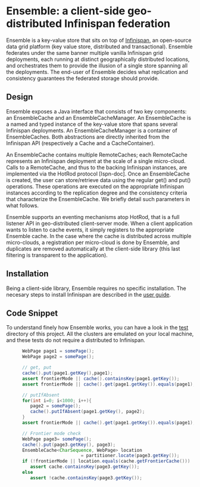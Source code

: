 # Ensemble: a client-side geo-distributed Infinispan federation

Ensemble is a key-value store that sits on top of [Infinispan](http://infinispan.org), 
an open-source data grid platform (key value store, distributed and transactional). 
Ensemble federates under the same banner multiple vanilla Infinispan grid deployments, 
each running at distinct geographically distributed locations, and orchestrates them to provide 
the illusion of a single store spanning all the deployments. 
The end-user of Ensemble decides what replication and consistency guarantees the federated storage should provide.

## Design

Ensemble exposes a Java interface that consists of two key components: an EnsembleCache and an EnsembleCacheManager. An EnsembleCache is a named and typed instance of the key-value store that spans several Infinispan deployments. An EnsembleCacheManager is a container of EnsembleCaches. Both abstractions are directly inherited from the Infinispan API (respectively a Cache and a CacheContainer).

An EnsembleCache contains multiple RemoteCaches; each RemoteCache represents an Infinispan deployment at the scale of a single micro-cloud. Calls to a RemoteCache, and thus to the backing Infinispan instances, are implemented via the HotRod protocol [Ispn-doc]. Once an EnsembleCache is created, the user can store/retrieve data using the regular get() and put() operations. These operations are executed on the appropriate Infinispan instances according to the replication degree and the consistency criteria that characterize the EnsembleCache. We briefly detail such parameters in what follows.

Ensemble supports an eventing mechanisms atop HotRod, that is a full listener API in geo-distributed client-server mode. When a client application wants to listen to cache events, it simply registers to the appropriate Ensemble cache. In the case where the cache is distributed across multiple micro-clouds, a registration per micro-cloud is done by Ensemble, and duplicates are removed automatically at the client-side library (this last filtering is transparent to the application).

## Installation

Being a client-side library, Ensemble requires no specific installation. The necesary steps to install Infinispan are described in the [user guide](http://infinispan.org/docs/8.0.x/user_guide/user_guide.html). 

## Code Snippet

To understand finely how Ensemble works, you can have a look in the [test](https://github.com/leads-project/Ensemble/tree/master/src/test/java/org/infinispan/ensemble/test) directory of this project. All the clusters are emulated on your local machine, and these tests do not require a distributed to Infinispan.

```java
      WebPage page1 = somePage();
      WebPage page2 = somePage();

      // get, put
      cache().put(page1.getKey(),page1);
      assert frontierMode || cache().containsKey(page1.getKey());
      assert frontierMode || cache().get(page1.getKey()).equals(page1);

      // putIfAbsent
      for(int i=0; i<1000; i++){
         page2 = somePage();
         cache().putIfAbsent(page1.getKey(), page2);
      }
      assert frontierMode || cache().get(page1.getKey()).equals(page1);

      // Frontier mode check
      WebPage page3= somePage();
      cache().put(page3.getKey(), page3);
      EnsembleCache<CharSequence, WebPage> location 
                            = partitioner.locate(page3.getKey());
      if (!frontierMode || location.equals(cache.getFrontierCache()))
         assert cache.containsKey(page3.getKey());
      else
         assert !cache.containsKey(page3.getKey());

